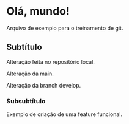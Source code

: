 # Olá, mundo!

Arquivo de exemplo para o treinamento de git.

## Subtítulo

Alteração feita no repositório local.

Alteração da main. 

Alteração da branch develop.

### Subsubtítulo

Exemplo de criação de uma feature funcional. 